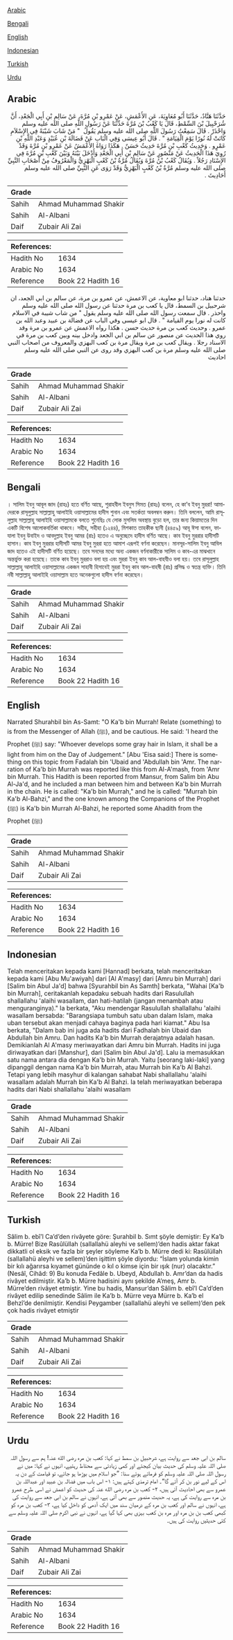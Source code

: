[Arabic](#arabic)

[Bengali](#bengali)

[English](#english)

[Indonesian](#indonesian)

[Turkish](#turkish)

[Urdu](#urdu)

## Arabic


<div dir="rtl" lang="ar" style={{fontSize:'larger',backgroundColor:'#f8f9fa',padding:20}}>
حَدَّثَنَا هَنَّادٌ، حَدَّثَنَا أَبُو مُعَاوِيَةَ، عَنِ الأَعْمَشِ، عَنْ عَمْرِو بْنِ مُرَّةَ، عَنْ سَالِمِ بْنِ أَبِي الْجَعْدِ، أَنَّ شُرَحْبِيلَ بْنَ السِّمْطِ، قَالَ يَا كَعْبُ بْنَ مُرَّةَ حَدِّثْنَا عَنْ رَسُولِ اللَّهِ صلى الله عليه وسلم وَاحْذَرْ ‏.‏ قَالَ سَمِعْتُ رَسُولَ اللَّهِ صلى الله عليه وسلم يَقُولُ ‏ "‏ مَنْ شَابَ شَيْبَةً فِي الإِسْلاَمِ كَانَتْ لَهُ نُورًا يَوْمَ الْقِيَامَةِ ‏"‏ ‏.‏ قَالَ أَبُو عِيسَى وَفِي الْبَابِ عَنْ فَضَالَةَ بْنِ عُبَيْدٍ وَعَبْدِ اللَّهِ بْنِ عَمْرٍو ‏.‏ وَحَدِيثُ كَعْبِ بْنِ مُرَّةَ حَدِيثٌ حَسَنٌ ‏.‏ هَكَذَا رَوَاهُ الأَعْمَشُ عَنْ عَمْرِو بْنِ مُرَّةَ وَقَدْ رُوِيَ هَذَا الْحَدِيثُ عَنْ مَنْصُورٍ عَنْ سَالِمِ بْنِ أَبِي الْجَعْدِ وَأَدْخَلَ بَيْنَهُ وَبَيْنَ كَعْبِ بْنِ مُرَّةَ فِي الإِسْنَادِ رَجُلاً ‏.‏ وَيُقَالُ كَعْبُ بْنُ مُرَّةَ وَيُقَالُ مُرَّةُ بْنُ كَعْبٍ الْبَهْزِيُّ وَالْمَعْرُوفُ مِنْ أَصْحَابِ النَّبِيِّ صلى الله عليه وسلم مُرَّةُ بْنُ كَعْبٍ الْبَهْزِيُّ وَقَدْ رَوَى عَنِ النَّبِيِّ صلى الله عليه وسلم أَحَادِيثَ ‏.‏
</div>
<div style={{backgroundColor:'#f8f9fa',padding:20, marginBottom: 10}}><table> <thead> <tr> <th>Grade</th> <th></th> </tr> </thead> <tbody> <tr><td>Sahih</td><td>Ahmad Muhammad Shakir</td></tr><tr><td>Sahih</td><td>Al-Albani</td></tr><tr><td>Daif</td><td>Zubair Ali Zai</td></tr></tbody></table><table> <thead> <tr> <th>References:</th> <th></th> </tr> </thead> <tbody><tr><td>Hadith No</td><td>1634</td></tr><tr><td>Arabic No</td><td>1634</td></tr><tr><td>Reference</td><td>Book 22 Hadith 16</td></tr></tbody></table></div>


<div dir="rtl" lang="ar" style={{fontSize:'larger',backgroundColor:'#f8f9fa',padding:20}}>
حدثنا هناد، حدثنا ابو معاوية، عن الاعمش، عن عمرو بن مرة، عن سالم بن ابي الجعد، ان شرحبيل بن السمط، قال يا كعب بن مرة حدثنا عن رسول الله صلى الله عليه وسلم واحذر . قال سمعت رسول الله صلى الله عليه وسلم يقول " من شاب شيبة في الاسلام كانت له نورا يوم القيامة " . قال ابو عيسى وفي الباب عن فضالة بن عبيد وعبد الله بن عمرو . وحديث كعب بن مرة حديث حسن . هكذا رواه الاعمش عن عمرو بن مرة وقد روي هذا الحديث عن منصور عن سالم بن ابي الجعد وادخل بينه وبين كعب بن مرة في الاسناد رجلا . ويقال كعب بن مرة ويقال مرة بن كعب البهزي والمعروف من اصحاب النبي صلى الله عليه وسلم مرة بن كعب البهزي وقد روى عن النبي صلى الله عليه وسلم احاديث
</div>
<div style={{backgroundColor:'#f8f9fa',padding:20, marginBottom: 10}}><table> <thead> <tr> <th>Grade</th> <th></th> </tr> </thead> <tbody> <tr><td>Sahih</td><td>Ahmad Muhammad Shakir</td></tr><tr><td>Sahih</td><td>Al-Albani</td></tr><tr><td>Daif</td><td>Zubair Ali Zai</td></tr></tbody></table><table> <thead> <tr> <th>References:</th> <th></th> </tr> </thead> <tbody><tr><td>Hadith No</td><td>1634</td></tr><tr><td>Arabic No</td><td>1634</td></tr><tr><td>Reference</td><td>Book 22 Hadith 16</td></tr></tbody></table></div>

## Bengali


<div dir="ltr" lang="bn" style={{fontSize:'larger',backgroundColor:'#f8f9fa',padding:20}}>
। সালিম ইবনু আবূল জাদ (রাহঃ) হতে বর্ণিত আছে, শুরাহবীল ইবনুস সিমত (রাহঃ) বলেন, হে কা’ব ইবনু মুররা! আমাদেরকে রাসূলুল্লাহ সাল্লাল্লাহু আলাইহি ওয়াসাল্লামের হাদীস শুনান এবং সতর্কতা অবলম্বন করুন। তিনি বললেন, আমি রাসূলুল্লাহ সাল্লাল্লাহু আলাইহি ওয়াসাল্লামকে বলতে শুনেছিঃ যে লোক মুসলিম অবস্থায় বুড়ো হল, তার জন্য কিয়ামতের দিন একটি বিশেষ আলোকবর্তিকা থাকবে। সহীহ, সহীহা (১২৪৪), মিশকাত তাহকীক ছানী (৪৪৫৯) আবূ ঈসা বলেন, ফাযালা ইবনু উবাইদ ও আবদুল্লাহ ইবনু আমর (রাঃ) হতেও এ অনুচ্ছেদে হাদীস বর্ণিত আছে। কাব ইবনু মুররার হাদীসটি হাসান। কাব ইবনু মুররার হাদীসটি আমর ইবনু মুররা হতে আমাশ এরূপই বর্ণনা করেছেন। মানসূর-সালিম ইবনু আবিল জাদ হতেও এই হাদীসটি বর্ণিত হয়েছে। তবে সনদের মধ্যে অন্য একজন বর্ণনাকারীকে সালিম ও কাব-এর মাঝখানে অন্তর্ভুক্ত করা হয়েছে। তাকে কাব ইবনু মুররাও বলা হয় এবং মুররা ইবনু কাব আল-বাহযীও বলা হয়। তবে রাসূলুল্লাহ সাল্লাল্লাহু আলাইহি ওয়াসাল্লামের একজন সাহাবী হিসাবেই মুররা ইবনু কাব আল-বাহষী (রাঃ) প্রসিদ্ধ ও স্বতন্ত্র ব্যক্তি। তিনি নবী সাল্লাল্লাহু আলাইহি ওয়াসাল্লাম হতে অনেকগুলো হাদীস বর্ণনা করেছেন।
</div>
<div style={{backgroundColor:'#f8f9fa',padding:20, marginBottom: 10}}><table> <thead> <tr> <th>Grade</th> <th></th> </tr> </thead> <tbody> <tr><td>Sahih</td><td>Ahmad Muhammad Shakir</td></tr><tr><td>Sahih</td><td>Al-Albani</td></tr><tr><td>Daif</td><td>Zubair Ali Zai</td></tr></tbody></table><table> <thead> <tr> <th>References:</th> <th></th> </tr> </thead> <tbody><tr><td>Hadith No</td><td>1634</td></tr><tr><td>Arabic No</td><td>1634</td></tr><tr><td>Reference</td><td>Book 22 Hadith 16</td></tr></tbody></table></div>

## English


<div dir="ltr" lang="en" style={{fontSize:'larger',backgroundColor:'#f8f9fa',padding:20}}>
Narrated Shurahbil bin As-Samt: "O Ka'b bin Murrah! Relate (something) to is from the Messenger of Allah (ﷺ), and be cautious. He said: 'I heard the Prophet (ﷺ) say: "Whoever develops some gray hair in Islam, it shall be a light from him on the Day of Judgement." [Abu 'Eisa said:] There is something on this topic from Fadalah bin 'Ubaid and 'Abdullah bin 'Amr. The narration of Ka'b bin Murrah was reported like this from Al-A'mash, from 'Amr bin Murrah. This Hadith is been reported from Mansur, from Salim bin Abu Al-Ja'd, and he included a man between him and between Ka'b bin Murrah in the chain. He is called: "Ka'b bin Murrah," and he is called: "Murrah bin Ka'b Al-Bahzi," and the one known among the Companions of the Prophet (ﷺ) is Ka'b bin Murrah Al-Bahzi, he reported some Ahadith from the Prophet (ﷺ)
</div>
<div style={{backgroundColor:'#f8f9fa',padding:20, marginBottom: 10}}><table> <thead> <tr> <th>Grade</th> <th></th> </tr> </thead> <tbody> <tr><td>Sahih</td><td>Ahmad Muhammad Shakir</td></tr><tr><td>Sahih</td><td>Al-Albani</td></tr><tr><td>Daif</td><td>Zubair Ali Zai</td></tr></tbody></table><table> <thead> <tr> <th>References:</th> <th></th> </tr> </thead> <tbody><tr><td>Hadith No</td><td>1634</td></tr><tr><td>Arabic No</td><td>1634</td></tr><tr><td>Reference</td><td>Book 22 Hadith 16</td></tr></tbody></table></div>

## Indonesian


<div dir="ltr" lang="id" style={{fontSize:'larger',backgroundColor:'#f8f9fa',padding:20}}>
Telah menceritakan kepada kami [Hannad] berkata, telah menceritakan kepada kami [Abu Mu'awiyah] dari [Al A'masy] dari [Amru bin Murrah] dari [Salim bin Abul Ja'd] bahwa [Syurahbil bin As Samth] berkata, "Wahai [Ka'b bin Murrah], ceritakanlah kepadaku sebuah hadits dari Rasulullah shallallahu 'alaihi wasallam, dan hati-hatilah (jangan menambah atau menguranginya)." Ia berkata, "Aku mendengar Rasulullah shallallahu 'alaihi wasallam bersabda: "Barangsiapa tumbuh satu uban dalam Islam, maka uban tersebut akan menjadi cahaya baginya pada hari kiamat." Abu Isa berkata, "Dalam bab ini juga ada hadits dari Fadhalah bin Ubaid dan Abdullah bin Amru. Dan hadits Ka'b bin Murrah derajatnya adalah hasan. Demikianlah Al A'masy meriwayatkan dari Amru bin Murrah. Hadits ini juga diriwayatkan dari [Manshur], dari [Salim bin Abul Ja'd]. Lalu ia memasukkan satu nama antara dia dengan Ka'b bin Murrah. Yaitu [seorang laki-laki] yang dipanggil dengan nama Ka'b bin Murrah, atau Murrah bin Ka'b Al Bahzi. Tetapi yang lebih masyhur di kalangan sahabat Nabi shallallahu 'alaihi wasallam adalah Murrah bin Ka'b Al Bahzi. Ia telah meriwayatkan beberapa hadits dari Nabi shallallahu 'alaihi wasallam
</div>
<div style={{backgroundColor:'#f8f9fa',padding:20, marginBottom: 10}}><table> <thead> <tr> <th>Grade</th> <th></th> </tr> </thead> <tbody> <tr><td>Sahih</td><td>Ahmad Muhammad Shakir</td></tr><tr><td>Sahih</td><td>Al-Albani</td></tr><tr><td>Daif</td><td>Zubair Ali Zai</td></tr></tbody></table><table> <thead> <tr> <th>References:</th> <th></th> </tr> </thead> <tbody><tr><td>Hadith No</td><td>1634</td></tr><tr><td>Arabic No</td><td>1634</td></tr><tr><td>Reference</td><td>Book 22 Hadith 16</td></tr></tbody></table></div>

## Turkish


<div dir="ltr" lang="tr" style={{fontSize:'larger',backgroundColor:'#f8f9fa',padding:20}}>
Sâlim b. ebî’l Ca’d’den rivâyete göre: Şurahbil b. Sımt şöyle demiştir: Ey Ka’b b. Mürre! Bize Rasûlüllah (sallallahü aleyhi ve sellem)’den hadis aktar fakat dikkatli ol eksik ve fazla bir şeyler söyleme Ka’b b. Mürre dedi ki: Rasûlüllah (sallallahü aleyhi ve sellem)’den işittim şöyle diyordu: “İslam yolunda kimin bir kılı ağarırsa kıyamet gününde o kıl o kimse için bir ışık (nur) olacaktır.” (Nesâî, Cihâd: 9) Bu konuda Fedâle b. Ubeyd, Abdullah b. Amr’dan da hadis rivâyet edilmiştir. Ka’b b. Mürre hadisini aynı şekilde A’meş, Amr b. Mürre’den rivâyet etmiştir. Yine bu hadis, Mansur’dan Sâlim b. ebî’l Ca’d’den rivâyet edilip senedinde Sâlim ile Ka’b b. Mürre veya Mürre b. Ka’b el Behzî’de denilmiştir. Kendisi Peygamber (sallallahü aleyhi ve sellem)’den pek çok hadis rivâyet etmiştir
</div>
<div style={{backgroundColor:'#f8f9fa',padding:20, marginBottom: 10}}><table> <thead> <tr> <th>Grade</th> <th></th> </tr> </thead> <tbody> <tr><td>Sahih</td><td>Ahmad Muhammad Shakir</td></tr><tr><td>Sahih</td><td>Al-Albani</td></tr><tr><td>Daif</td><td>Zubair Ali Zai</td></tr></tbody></table><table> <thead> <tr> <th>References:</th> <th></th> </tr> </thead> <tbody><tr><td>Hadith No</td><td>1634</td></tr><tr><td>Arabic No</td><td>1634</td></tr><tr><td>Reference</td><td>Book 22 Hadith 16</td></tr></tbody></table></div>

## Urdu


<div dir="rtl" lang="ur" style={{fontSize:'larger',backgroundColor:'#f8f9fa',padding:20}}>
سالم بن ابی جعد سے روایت ہے، شرحبیل بن سمط نے کہا: کعب بن مرہ رضی الله عنہ! ہم سے رسول اللہ صلی اللہ علیہ وسلم کی حدیث بیان کیجئے اور کمی زیادتی سے محتاط رہئیے، انہوں نے کہا: میں نے رسول اللہ صلی اللہ علیہ وسلم کو فرماتے ہوئے سنا: ”جو اسلام میں بوڑھا ہو جائے، تو قیامت کے دن یہ اس کے لیے نور بن کر آئے گا“۔ امام ترمذی کہتے ہیں: ۱- اس باب میں فضالہ بن عبید اور عبداللہ بن عمرو سے بھی احادیث آئی ہیں، ۲- کعب بن مرہ رضی الله عنہ کی حدیث کو اعمش نے اسی طرح عمرو بن مرہ سے روایت کی ہے، یہ حدیث منصور سے بھی آئی ہے، انہوں نے سالم بن ابی جعد سے روایت کی ہے، انہوں نے سالم اور کعب بن مرہ کے درمیان سند میں ایک آدمی کو داخل کیا ہے، ۳- کعب بن مرہ کو کبھی کعب بن بن مرہ اور مرہ بن کعب بہزی بھی کہا گیا ہے، انہوں نے نبی اکرم صلی اللہ علیہ وسلم سے کئی حدیثیں روایت کی ہیں۔
</div>
<div style={{backgroundColor:'#f8f9fa',padding:20, marginBottom: 10}}><table> <thead> <tr> <th>Grade</th> <th></th> </tr> </thead> <tbody> <tr><td>Sahih</td><td>Ahmad Muhammad Shakir</td></tr><tr><td>Sahih</td><td>Al-Albani</td></tr><tr><td>Daif</td><td>Zubair Ali Zai</td></tr></tbody></table><table> <thead> <tr> <th>References:</th> <th></th> </tr> </thead> <tbody><tr><td>Hadith No</td><td>1634</td></tr><tr><td>Arabic No</td><td>1634</td></tr><tr><td>Reference</td><td>Book 22 Hadith 16</td></tr></tbody></table></div>